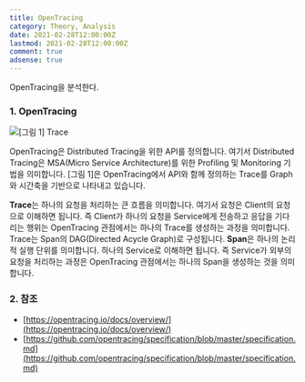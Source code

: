 ```yaml
---
title: OpenTracing
category: Theory, Analysis
date: 2021-02-28T12:00:00Z
lastmod: 2021-02-28T12:00:00Z
comment: true
adsense: true
---
```


OpenTracing을 분석한다.

### 1. OpenTracing

![[그림 1] Trace]({{site.baseurl}}/images/theory_analysis/OpenTracing/Trace.PNG)

OpenTracing은 Distributed Tracing을 위한 API를 정의합니다. 여기서 Distributed Tracing은 MSA(Micro Service Architecture)를 위한 Profiling 및 Monitoring 기법을 의미합니다. [그림 1]은 OpenTracing에서 API와 함께 정의하는 Trace를 Graph와 시간축을 기반으로 나타내고 있습니다.

**Trace**는 하나의 요청을 처리하는 큰 흐름을 의미합니다. 여기서 요청은 Client의 요청으로 이해하면 됩니다. 즉 Client가 하나의 요청을 Service에게 전송하고 응답을 기다리는 행위는 OpenTracing 관점에서는 하나의 Trace를 생성하는 과정을 의미합니다. Trace는 Span의 DAG(Directed Acycle Graph)로 구성됩니다. **Span**은 하나의 논리적 실행 단위를 의미합니다. 하나의 Service로 이해하면 됩니다. 즉 Service가 외부의 요청을 처리하는 과정은 OpenTracing 관점에서는 하나의 Span을 생성하는 것을 의미합니다.

### 2. 참조

* [https://opentracing.io/docs/overview/](https://opentracing.io/docs/overview/)
* [https://github.com/opentracing/specification/blob/master/specification.md](https://github.com/opentracing/specification/blob/master/specification.md)